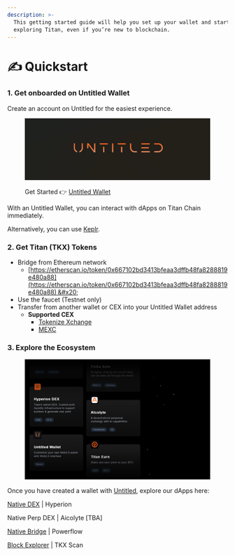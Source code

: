 ```yaml
---
description: >-
  This getting started guide will help you set up your wallet and start
  exploring Titan, even if you’re new to blockchain.
---
```


# ✍️ Quickstart

### 1. Get onboarded on Untitled Wallet

Create an account on Untitled for the easiest experience.

<figure><img src="../../../.gitbook/assets/image.png" alt=""><figcaption><p>Get Started 👉 <a href="https://tkxwallet.com/">Untitled Wallet</a></p></figcaption></figure>

With an Untitled Wallet, you can interact with dApps on Titan Chain immediately.

Alternatively, you can use [Keplr](https://www.keplr.app/).

### 2. Get Titan (TKX) Tokens

* Bridge from Ethereum network
  * [https://etherscan.io/token/0x667102bd3413bfeaa3dffb48fa8288819e480a88](https://etherscan.io/token/0x667102bd3413bfeaa3dffb48fa8288819e480a88) &#x20;
* Use the faucet (Testnet only)
* Transfer from another wallet or CEX into your Untitled Wallet address
  * **Supported CEX**
    * [Tokenize Xchange](https://tokenize.exchange/)&#x20;
    * [MEXC](https://www.mexc.com/exchange/TKX_USDT)

### 3. Explore the Ecosystem

<figure><img src="../../../.gitbook/assets/image (1).png" alt=""><figcaption></figcaption></figure>

Once you have created a wallet with [Untitled](https://tkxwallet.com/), explore our dApps here:

[Native DEX](https://hyperiondex.com/) | Hyperion

Native Perp DEX | Aicolyte \[TBA]

[Native Bridge](https://powerflow.asia/bridge) | Powerflow

[Block Explorer](https://tkxscan.io/) | TKX Scan

